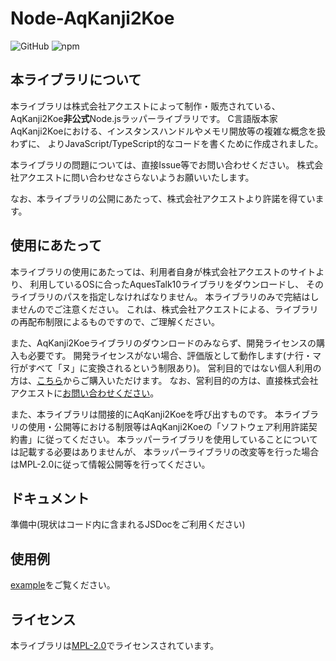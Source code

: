 # Node-AqKanji2Koe

![GitHub](https://img.shields.io/github/license/y-chan/node-aqkanji2koe)
![npm](https://img.shields.io/npm/v/node-aqkanji2koe)

## 本ライブラリについて
本ライブラリは株式会社アクエストによって制作・販売されている、
AqKanji2Koe**非公式**Node.jsラッパーライブラリです。
C言語版本家AqKanji2Koeにおける、インスタンスハンドルやメモリ開放等の複雑な概念を扱わずに、
よりJavaScript/TypeScript的なコードを書くために作成されました。

本ライブラリの問題については、直接Issue等でお問い合わせください。
株式会社アクエストに問い合わせなさらないようお願いいたします。

なお、本ライブラリの公開にあたって、株式会社アクエストより許諾を得ています。

## 使用にあたって
本ライブラリの使用にあたっては、利用者自身が株式会社アクエストのサイトより、
利用しているOSに合ったAquesTalk10ライブラリをダウンロードし、
そのライブラリのパスを指定しなければなりません。
本ライブラリのみで完結はしませんのでご注意ください。
これは、株式会社アクエストによる、ライブラリの再配布制限によるものですので、ご理解ください。

また、AqKanji2Koeライブラリのダウンロードのみならず、開発ライセンスの購入も必要です。
開発ライセンスがない場合、評価版として動作します(ナ行・マ行がすべて「ヌ」に変換されるという制限あり)。
営利目的ではない個人利用の方は、[こちら](https://www.a-quest.com/licence_free.html)からご購入いただけます。
なお、営利目的の方は、直接株式会社アクエストに[お問い合わせください](https://www.a-quest.com/licence.html)。

また、本ライブラリは間接的にAqKanji2Koeを呼び出すものです。
本ライブラリの使用・公開等における制限等はAqKanji2Koeの「ソフトウェア利用許諾契約書」に従ってください。
本ラッパーライブラリを使用していることについては記載する必要はありませんが、
本ラッパーライブラリの改変等を行った場合はMPL-2.0に従って情報公開等を行ってください。

## ドキュメント
準備中(現状はコード内に含まれるJSDocをご利用ください)

## 使用例
[example](./example/index.ts)をご覧ください。

## ライセンス
本ライブラリは[MPL-2.0](LICENSE)でライセンスされています。
